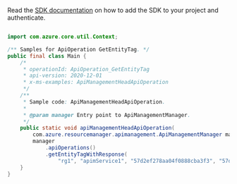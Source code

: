 Read the [SDK documentation](https://github.com/Azure/azure-sdk-for-java/blob/azure-resourcemanager-apimanagement_1.0.0-beta.2/sdk/apimanagement/azure-resourcemanager-apimanagement/README.md) on how to add the SDK to your project and authenticate.

```java

import com.azure.core.util.Context;

/** Samples for ApiOperation GetEntityTag. */
public final class Main {
    /*
     * operationId: ApiOperation_GetEntityTag
     * api-version: 2020-12-01
     * x-ms-examples: ApiManagementHeadApiOperation
     */
    /**
     * Sample code: ApiManagementHeadApiOperation.
     *
     * @param manager Entry point to ApiManagementManager.
     */
    public static void apiManagementHeadApiOperation(
        com.azure.resourcemanager.apimanagement.ApiManagementManager manager) {
        manager
            .apiOperations()
            .getEntityTagWithResponse(
                "rg1", "apimService1", "57d2ef278aa04f0888cba3f3", "57d2ef278aa04f0ad01d6cdc", Context.NONE);
    }
}
```
